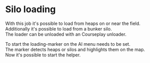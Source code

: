 # Silo loading

  
With this job it's possible to load from heaps on or near the field.  
Additionally it's possible to load from a bunker silo.  
The loader can be unloaded with an Courseplay unloader.  

  
To start the loading-marker on the AI menu needs to be set.  
The marker detects heaps or silos and highlights them on the map.  
Now it's possible to start the helper.  

